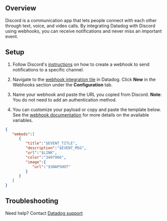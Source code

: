 ## Overview

Discord is a communication app that lets people connect with each other through text, voice, and video calls. By integrating Datadog with Discord using webhooks, you can receive notifications and never miss an important event.

## Setup

1. Follow Discord's [instructions](https://support.discord.com/hc/en-us/articles/228383668-Intro-to-Webhooks) on how to create a webhook to send notifications to a specific channel.

2. Navigate to the [webhook integration tile](https://app.datadoghq.com/integrations/webhooks) in Datadog. Click **New** in the Webhooks section under the **Configuration** tab.

3. Name your webhook and paste the URL you copied from Discord. **Note**: You do not need to add an authentication method.

4. You can customize your payload or copy and paste the template below. See the [webhook documentation](https://docs.datadoghq.com/integrations/webhooks/#usage) for more details on the available variables.

```json
{
   "embeds":[
      {
         "title":"$EVENT_TITLE",
         "description":"$EVENT_MSG",
         "url":"$LINK",
         "color":"3407966",
         "image":{
            "url":"$SNAPSHOT"
         }
      }
   ]
}
```

## Troubleshooting

Need help? Contact [Datadog support][1]

[1]: https://docs.datadoghq.com/help/